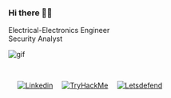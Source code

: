 ### Hi there 👋🏼


Electrical-Electronics Engineer
<br>
Security Analyst

![gif](/owk.gif)

<br>

&nbsp;&emsp;[![Linkedin](https://img.shields.io/badge/Linkedin-0A66C2?style=for-the-badge&logo=linkedin)](https://www.linkedin.com/in/ademavsar/)&nbsp;&emsp;[![TryHackMe](https://img.shields.io/badge/tryhackme-212C42?style=for-the-badge&logo=TryHackMe)](https://tryhackme.com/p/avsar)&nbsp;&emsp;[![Letsdefend](https://img.shields.io/badge/letsdefend-335EEA?style=for-the-badge&logo=cyberdefenders)](https://app.letsdefend.io/user/avsar)&nbsp;&emsp;